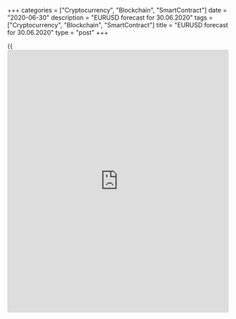 +++
categories = ["Cryptocurrency", "Blockchain", "SmartContract"]
date = "2020-06-30"
description = "EURUSD forecast for 30.06.2020"
tags = ["Cryptocurrency", "Blockchain", "SmartContract"]
title = "EURUSD forecast for 30.06.2020"
type = "post"
+++

{{<iframe id="large-banner" src="https://www.bounty.group/#slide=4.0" width="100%" height="600" scrolling="no" style="border: 0px solid rgb(216, 221, 230); border-radius: 3px;">}}

June 30, 2020

June 30, 2020

Euro takes the initiativeDmitri Demidenko

## Fundamental Euro forecast today

### Germany is more likely to have a V-shaped rebound than other world’s
economies

Hope is the last thing to die. The epidemiological situation is
deteriorating in the USA, and there are concerns about another lockdown
and a W-shaped recovery of the U.S. economy. Nevertheless, [investor](https://www.fintechee.com/tutorial-for-forex-trading/investor-mode/)s
still hope that the epic rally of the [S&P 500][1], which occurred in
the second quarter, will resume in the third quarter. The matter is not
only in the COVID-19 and speed of the GDP recovery trend but also in the
huge amounts of money held by the U.S. stocks bulls. Although the FOMC
tone is cautious, nobody is willing to go against the Fed.

According to Jerome Powell, the U.S. economy rebounded faster than the
central bank had expected, but “a full recovery is unlikely until people
are confident that it is safe to reengage in a broad range of
activities”. The Fed’s Chair has supported both the U.S. dollar, saying
that the path forward for the economy is extraordinarily uncertain, and
the U.S. stock indexes, whose trends are a kind of mirror of the GDP
recovery trend. The [S&P 500][1] was also supported by Larry Kudlow, the
president's chief economics adviser, who said that the idea of the
strong V-shaped recovery is still right there.

I still believe that the correction of the U.S. stock market will hardly
be deep, as it is not beneficial for either the White House or the Fed.
Furthermore, it is good that the euro takes the initiative more and more
often. Berlin tries to resolve the dispute between the Constitutional
court and the ECB, the euro-area economic data are improving, and the
improvement of the epidemiological situation in the euro area suggests
that the European economy should recover faster than the U.S. growth.

###  **Dynamics of COVID-19 [daily](https://www.fintecher.org/2020/03/03/forex-trading-daily-strategy/) new cases**

![LiteForex: EURUSD forecast for 30.06.2020][2]

 _Source: Nordea Markets_

According to the German Finance Minister Olaf Scholz, the ECB has
convincingly demonstrated all the documents justifying the QE program,
so the German government sees no obstacles to the Bundesbank's continued
participation in the ECB's bond-buying program. An increase in the
inflation rate, positive forecasts for retail sales data, and huge
monetary and fiscal stimulus suggest that Germany’s economy is more
likely to follow a V-shaped recovery than any other world’s economy. The
export-led euro-area economy is also supported by China reporting the
growth of the manufacturing PMI and continuing to fulfill its trade
obligations to the United States.

As long as China is buying U.S. exports, financial markets can remain
clam. China bought only 19% of the declared $170 billion of US
agricultural products in the January-May period, according to Bloomberg,
but there was a global downturn. The global economic situation is
gradually improving, so everything should be alright.

###  **Dynamics of implementation of the commitments by China**

![LiteForex: EURUSD forecast for 30.06.2020][3]

 _Source: Bloomberg_

My forecasts might seem too optimistic, but several reasons are
supporting this scenario. If the U.S. epidemiological situation
improves, the euro-area economy, including Germany, rebounds faster than
the U.S. growth, and there are no trade wars, the [EUR/USD][4] may well
hit 1.14 and 1.16.

* * *

P.S. Did you like my article? Share it in social networks: it will be
the best “thank you" :)

Ask me questions and comment below. I’ll be glad to answer your
questions and give necessary explanations.

 **Useful links:**

  * I recommend trying to trade with a reliable broker [here][5]. The system allows you to trade by yourself or copy successful traders from all across the globe.
  * Use my promo-code BLOG for getting deposit bonus 50% on LiteForex platform. Just enter this code in the appropriate field while [depositing][6] your trading account.
  * Telegram channel with high-quality analytics, Forex reviews, training articles, and other useful things for traders <t.me/liteforex>

## Price chart of EURUSD in real time mode

![Euro takes the initiative][7]

The content of this article reflects the author’s opinion and does not
necessarily reflect the official position of LiteForex. The material
published on this page is provided for informational purposes only and
should not be considered as the provision of investment advice for the
purposes of Directive 2004/39/EC.

Rate this article:

{{value}}

( {{count}} {{title}} )

   1. my.liteforex.com/trading/chart?symbol=SPX&returnUrl=true&
   2. cdn.liteforex.com/cache/uploads/blog_post/eurusd/covid-30-06-20.jpg?w=30&s=09d3d6e7718cbf5c8a4997ae3710db0c
   3. cdn.liteforex.com/cache/uploads/blog_post/eurusd/trade-war-30-06-20.jpg?w=30&s=aa113ea84671d78e1860eb5775d8c4bc
   4. my.liteforex.com/trading/chart?symbol=EURUSD&returnUrl=true
   5. my.liteforex.com/?category=analysts-opinions&slug=euro-takes-the-initiative&openPopup=%2Fregistration%2Fpopup&utm_source=blog&utm_medium=article&utm_campaign=bonus
   6. my.liteforex.com/deposit/?category=analysts-opinions&slug=euro-takes-the-initiative&promo_code=BLOG&utm_source=blog&utm_medium=article&utm_campaign=bonus
   7. cdn.liteforex.com/cache/uploads/blog_post/eurusd/liteforex-blog-eurusd-30-06-20.jpg?q=75&w=1000&s=2a7b70ea1d478a23d4c4252354fb061c